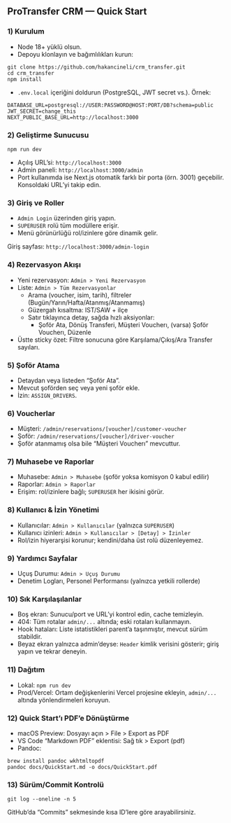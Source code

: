 ## ProTransfer CRM — Quick Start

### 1) Kurulum
- Node 18+ yüklü olsun.
- Depoyu klonlayın ve bağımlılıkları kurun:
```
git clone https://github.com/hakancineli/crm_transfer.git
cd crm_transfer
npm install
```
- `.env.local` içeriğini doldurun (PostgreSQL, JWT secret vs.). Örnek:
```
DATABASE_URL=postgresql://USER:PASSWORD@HOST:PORT/DB?schema=public
JWT_SECRET=change_this
NEXT_PUBLIC_BASE_URL=http://localhost:3000
```

### 2) Geliştirme Sunucusu
```
npm run dev
```
- Açılış URL’si: `http://localhost:3000`
- Admin paneli: `http://localhost:3000/admin`
- Port kullanımda ise Next.js otomatik farklı bir porta (örn. 3001) geçebilir. Konsoldaki URL’yi takip edin.

### 3) Giriş ve Roller
- `Admin Login` üzerinden giriş yapın.
- `SUPERUSER` rolü tüm modüllere erişir.
- Menü görünürlüğü rol/izinlere göre dinamik gelir.

Giriş sayfası: `http://localhost:3000/admin-login`

### 4) Rezervasyon Akışı
- Yeni rezervasyon: `Admin > Yeni Rezervasyon`
- Liste: `Admin > Tüm Rezervasyonlar`
  - Arama (voucher, isim, tarih), filtreler (Bugün/Yarın/Hafta/Atanmış/Atanmamış)
  - Güzergah kısaltma: IST/SAW + ilçe
  - Satır tıklayınca detay, sağda hızlı aksiyonlar:
    - Şoför Ata, Dönüş Transferi, Müşteri Voucherı, (varsa) Şoför Voucherı, Düzenle
- Üstte sticky özet: Filtre sonucuna göre Karşılama/Çıkış/Ara Transfer sayıları.

### 5) Şoför Atama
- Detaydan veya listeden “Şoför Ata”.
- Mevcut şoförden seç veya yeni şoför ekle.
- İzin: `ASSIGN_DRIVERS`.

### 6) Voucherlar
- Müşteri: `/admin/reservations/[voucher]/customer-voucher`
- Şoför: `/admin/reservations/[voucher]/driver-voucher`
- Şoför atanmamış olsa bile “Müşteri Voucherı” mevcuttur.

### 7) Muhasebe ve Raporlar
- Muhasebe: `Admin > Muhasebe` (şoför yoksa komisyon 0 kabul edilir)
- Raporlar: `Admin > Raporlar`
- Erişim: rol/izinlere bağlı; `SUPERUSER` her ikisini görür.

### 8) Kullanıcı & İzin Yönetimi
- Kullanıcılar: `Admin > Kullanıcılar` (yalnızca `SUPERUSER`)
- Kullanıcı izinleri: `Admin > Kullanıcılar > [Detay] > İzinler`
- Rol/izin hiyerarşisi korunur; kendini/daha üst rolü düzenleyemez.

### 9) Yardımcı Sayfalar
- Uçuş Durumu: `Admin > Uçuş Durumu`
- Denetim Logları, Personel Performansı (yalnızca yetkili rollerde)

### 10) Sık Karşılaşılanlar
- Boş ekran: Sunucu/port ve URL’yi kontrol edin, cache temizleyin.
- 404: Tüm rotalar `admin/...` altında; eski rotaları kullanmayın.
- Hook hataları: Liste istatistikleri parent’a taşınmıştır, mevcut sürüm stabildir.
- Beyaz ekran yalnızca admin’deyse: `Header` kimlik verisini gösterir; giriş yapın ve tekrar deneyin.

### 11) Dağıtım
- Lokal: `npm run dev`
- Prod/Vercel: Ortam değişkenlerini Vercel projesine ekleyin, `admin/...` altında yönlendirmeleri koruyun.

### 12) Quick Start’ı PDF’e Dönüştürme
- macOS Preview: Dosyayı açın > File > Export as PDF
- VS Code “Markdown PDF” eklentisi: Sağ tık > Export (pdf)
- Pandoc:
```
brew install pandoc wkhtmltopdf
pandoc docs/QuickStart.md -o docs/QuickStart.pdf
```

### 13) Sürüm/Commit Kontrolü
```
git log --oneline -n 5
```
GitHub’da “Commits” sekmesinde kısa ID’lere göre arayabilirsiniz.


